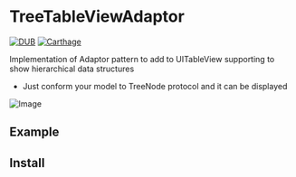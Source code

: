 # TreeTableViewAdaptor

[![DUB](https://img.shields.io/dub/l/vibe-d.svg)]() [![Carthage](https://img.shields.io/badge/Carthage-1.0.0-brightgreen.svg)]()

Implementation of Adaptor pattern to add to UITableView supporting to show hierarchical data structures

- Just conform your model to TreeNode protocol and it can be displayed


![Image](https://www.dropbox.com/s/wwe998yhnv1u2t7/ezgif.com-resize.gif?dl=1)

## Example

## Install




